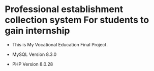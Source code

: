 # Professional establishment collection system For students to gain internship

- This is My Vocational Education Final Project.

- MySQL Version 8.3.0
- PHP Version 8.0.28


